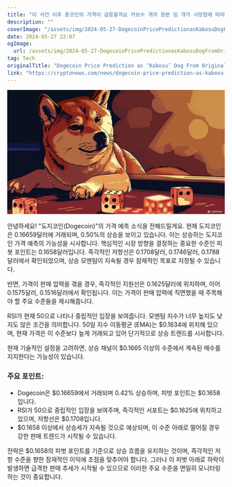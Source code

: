```yaml
---
title: "이 사건 이후 돋코인의 가격이 급등할까요 카보수 개의 원본 밈 개가 사망함에 따라 돋코인의 가격 예측이 높아집니다"
description: ""
coverImage: "/assets/img/2024-05-27-DogecoinPricePredictionasKabosuDogFromOriginalMemeDiesWillDOGESkyrocketSoon_thumbnail.png"
date: 2024-05-27 22:07
ogImage: 
  url: /assets/img/2024-05-27-DogecoinPricePredictionasKabosuDogFromOriginalMemeDiesWillDOGESkyrocketSoon_thumbnail.png
tag: Tech
originalTitle: "Dogecoin Price Prediction as ‘Kabosu’ Dog From Original Meme Dies – Will DOGE Skyrocket Soon?"
link: "https://cryptonews.com/news/dogecoin-price-prediction-as-kabosu-dog-from-original-meme-dies-will-doge-skyrocket-soon.htm"
---
```



![Dogecoin Price Prediction](/assets/img/2024-05-27-DogecoinPricePredictionasKabosuDogFromOriginalMemeDiesWillDOGESkyrocketSoon_thumbnail.png)

안녕하세요! "도지코인(Dogecoin)"의 가격 예측 소식을 전해드릴게요. 현재 도지코인은 0.16659달러에 거래되며, 0.50%의 상승을 보이고 있습니다. 이는 상승하는 도지코인 가격 예측의 가능성을 시사합니다. 핵심적인 시장 방향을 결정하는 중요한 수준인 피봇 포인트는 0.1658달러입니다. 즉각적인 저항선은 0.1708달러, 0.1746달러, 0.1788달러에서 확인되었으며, 상승 모멘텀이 지속될 경우 잠재적인 목표로 지정될 수 있습니다.

반면, 가격이 판매 압력을 겪을 경우, 즉각적인 지원선은 0.1625달러에 위치하며, 이어 0.1575달러, 0.1516달러에서 확인됩니다. 이는 가격이 판매 압력에 직면했을 때 주목해야 할 주요 수준들을 제시해줍니다.

<div class="content-ad"></div>

RSI가 현재 50으로 나타나 중립적인 입장을 보여줍니다. 모멘텀 지수가 너무 높지도 낮지도 않은 조건을 의미합니다. 50일 지수 이동평균 (EMA)는 $0.1634에 위치해 있으며, 현재 가격은 이 수준보다 높게 거래되고 있어 단기적으로 상승 트렌드를 시사합니다.

현재 기술적인 설정을 고려하면, 상승 채널이 $0.1665 이상의 수준에서 계속된 매수를 지지한다는 가능성이 있습니다.

### 주요 포인트:

- Dogecoin은 $0.16659에서 거래되며 0.42% 상승하며, 피벗 포인트는 $0.1658입니다.
- RSI가 50으로 중립적인 입장을 보여주며, 즉각적인 서포트는 $0.1625에 위치하고 있으며, 저항선은 $0.1708입니다.
- $0.1658 이상에서 상승세가 지속될 것으로 예상되며, 이 수준 아래로 떨어질 경우 강한 판매 트렌드가 시작될 수 있습니다.

<div class="content-ad"></div>

전략은 $0.1658의 피벗 포인트를 기준으로 상승 흐름을 유지하는 것이며, 즉각적인 저항 수준을 향한 잠재적인 이익에 초점을 맞추어야 합니다. 그러나 이 피벗 아래로 하락이 발생하면 급격한 판매 추세가 시작될 수 있으므로 이러한 주요 수준을 면밀히 모니터링하는 것이 중요합니다.